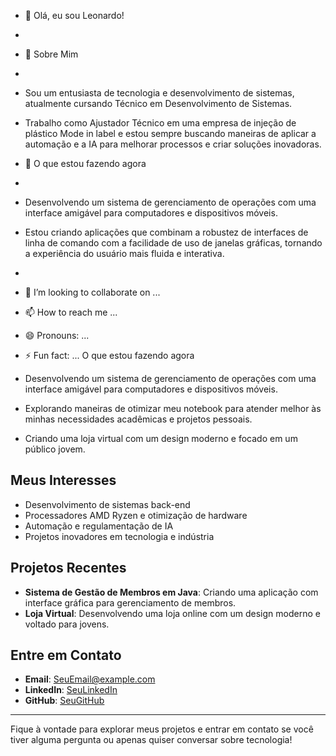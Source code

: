 - 👋  Olá, eu sou Leonardo!
-
-  👀 Sobre Mim
-
- Sou um entusiasta de tecnologia e desenvolvimento de sistemas, atualmente cursando Técnico em Desenvolvimento de Sistemas. 
- Trabalho como Ajustador Técnico em uma empresa de injeção de plástico Mode in label e estou sempre buscando maneiras de aplicar a automação e a IA para melhorar processos e criar soluções inovadoras.

- 🌱 O que estou fazendo agora
- 
- Desenvolvendo um sistema de gerenciamento de operações com uma interface amigável para computadores e dispositivos móveis.
- Estou criando aplicações que combinam a robustez de interfaces de linha de comando com a facilidade de uso de janelas gráficas, tornando a experiência do usuário mais fluida e interativa.
- 
- 💞️ I’m looking to collaborate on ...
- 📫 How to reach me ...
- 😄 Pronouns: ...
- ⚡ Fun fact: ...
O que estou fazendo agora

- Desenvolvendo um sistema de gerenciamento de operações com uma interface amigável para computadores e dispositivos móveis.
- Explorando maneiras de otimizar meu notebook para atender melhor às minhas necessidades acadêmicas e projetos pessoais.
- Criando uma loja virtual com um design moderno e focado em um público jovem.

## Meus Interesses

- Desenvolvimento de sistemas back-end
- Processadores AMD Ryzen e otimização de hardware
- Automação e regulamentação de IA
- Projetos inovadores em tecnologia e indústria

## Projetos Recentes

- **Sistema de Gestão de Membros em Java**: Criando uma aplicação com interface gráfica para gerenciamento de membros.
- **Loja Virtual**: Desenvolvendo uma loja online com um design moderno e voltado para jovens.

## Entre em Contato

- **Email**: [SeuEmail@example.com](mailto:SeuEmail@example.com)
- **LinkedIn**: [SeuLinkedIn](https://linkedin.com/in/seuperfil)
- **GitHub**: [SeuGitHub](https://github.com/LeonardoBackEnd)

---

Fique à vontade para explorar meus projetos e entrar em contato se você tiver alguma pergunta ou apenas quiser conversar sobre tecnologia!
<!---
LeonardoBackEnd/LeonardoBackEnd is a ✨ special ✨ repository because its `README.md` (this file) appears on your GitHub profile.
You can click the Preview link to take a look at your changes.
--->
